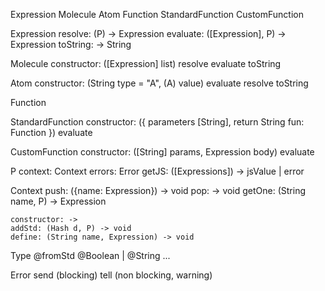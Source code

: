 

Expression
	Molecule
	Atom
	Function
		StandardFunction
		CustomFunction

Expression
	resolve: (P) -> Expression
	evaluate: ([Expression], P) -> Expression
	toString: -> String

Molecule
	constructor: ([Expression] list)
	resolve
	evaluate
	toString

Atom
	constructor: (String type = "A", (A) value)
	evaluate
	resolve
	toString


Function

StandardFunction
	constructor: ({
		parameters [String],
		return String
		fun: Function
	})
	evaluate

CustomFunction
	constructor: ([String] params, Expression body)
	evaluate


P
	context: Context
	errors: Error
	getJS: ([Expressions]) -> jsValue | error


Context
	push: ({name: Expression}) -> void
	pop: -> void
	getOne: (String name, P) -> Expression

	constructor: ->
	addStd: (Hash d, P) -> void
	define: (String name, Expression) -> void



Type
	@fromStd
	@Boolean | @String ...

Error
	send (blocking)
	tell (non blocking, warning)
